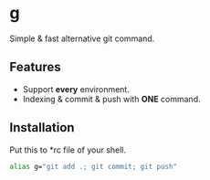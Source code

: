# g
Simple &amp; fast alternative git command.

## Features

- Support **every** environment.
- Indexing & commit & push with **ONE** command.

## Installation
Put this to *rc file of your shell.

```sh
alias g="git add .; git commit; git push"
```
